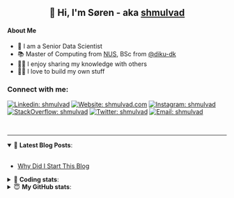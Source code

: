 <h2 align="center">
	👋 Hi, I'm Søren - aka <a href="https://shmulvad.com">shmulvad</a>
</h2>

#### About Me
- 🤖 I am a Senior Data Scientist
- 📚 Master of Computing from [NUS], BSc from [@diku-dk]
- 👨‍🏫 I enjoy sharing my knowledge with others
- 👨‍💻 I love to build my own stuff

### Connect with me:

[![Linkedin: shmulvad](https://img.shields.io/badge/shmulvad-blue?style=flat&logo=Linkedin&logoColor=white)][linkedin]
[![Website: shmulvad.com](https://img.shields.io/badge/shmulvad.com-47CCCC?&style=flat&logo=Google-Chrome&logoColor=white)][website]
[![Instagram: shmulvad](https://img.shields.io/badge/-@shmulvad-purple?style=flat&logo=Instagram&logoColor=white)][instagram]
[![StackOverflow: shmulvad](https://img.shields.io/badge/shmulvad-FE7A16?style=flat&logo=stack-overflow&logoColor=white)][stackOverflow]
[![Twitter: shmulvad](https://img.shields.io/badge/@shmulvad-1ca0f1?style=flat&logo=twitter&logoColor=white)][twitter]
[![Email: shmulvad](https://img.shields.io/badge/shmulvad-D14836?style=flat&logo=gmail&logoColor=white)][mail]

<br />

---

<details open>
 <summary>📕 <b>Latest Blog Posts</b>: </summary>

<br>

<!-- BLOG-POST-LIST:START -->
- [Why Did I Start This Blog](https://shmulvad.com/blog/why-did-start-this-blog)
<!-- BLOG-POST-LIST:END -->

</details>

<!-- --- -->

<details>
 <summary>🤖 <b>Coding stats</b>: </summary>

<br>

NOTE: Doesn't track coding at work or work done in environments such as Jupyter Notebooks.

<!--START_SECTION:waka-->
![Code Time](http://img.shields.io/badge/Code%20Time-2%2C955%20hrs%2043%20mins-blue)

**I'm an Early 🐤** 

```text
🌞 Morning                1977 commits        ███████░░░░░░░░░░░░░░░░░░   27.69 % 
🌆 Daytime                2976 commits        ██████████░░░░░░░░░░░░░░░   41.67 % 
🌃 Evening                1561 commits        █████░░░░░░░░░░░░░░░░░░░░   21.86 % 
🌙 Night                  627 commits         ██░░░░░░░░░░░░░░░░░░░░░░░   08.78 % 
```


📊 **This Week I Spent My Time On** 

```text
💬 Programming Languages: 
TypeScript               2 hrs 38 mins       ████████████░░░░░░░░░░░░░   47.09 % 
Python                   1 hr 49 mins        ████████░░░░░░░░░░░░░░░░░   32.57 % 
Other                    47 mins             ████░░░░░░░░░░░░░░░░░░░░░   14.18 % 
Text                     6 mins              ░░░░░░░░░░░░░░░░░░░░░░░░░   01.93 % 
Markdown                 5 mins              ░░░░░░░░░░░░░░░░░░░░░░░░░   01.57 % 

🔥 Editors: 
VS Code                  4 hrs 42 mins       █████████████████████░░░░   84.04 % 
Zsh                      47 mins             ████░░░░░░░░░░░░░░░░░░░░░   14.02 % 
Sublime Text             6 mins              ░░░░░░░░░░░░░░░░░░░░░░░░░   01.93 % 

🐱‍💻 Projects: 
km24-core                4 hrs 50 mins       ██████████████████████░░░   86.26 % 
company-scrapers         26 mins             ██░░░░░░░░░░░░░░░░░░░░░░░   07.93 % 
sitesentinel_manager     13 mins             █░░░░░░░░░░░░░░░░░░░░░░░░   03.88 % 
Unknown Project          6 mins              ░░░░░░░░░░░░░░░░░░░░░░░░░   01.93 % 
```


 Last Updated on 10/12/2024 18:54:32 UTC
<!--END_SECTION:waka-->

</details>

<!-- --- -->

<details>
 <summary>😇 <b>My GitHub stats</b>: </summary>

<br>

<img align="left" alt="shmulvad's Github Stats" src="https://github-readme-stats.vercel.app/api?username=shmulvad&show_icons=true&hide_border=true" />

</details>



[website]: https://shmulvad.com
[twitter]: https://twitter.com/shmulvad
[linkedin]: https://linkedin.com/in/shmulvad
[instagram]: https://instagram.com/shmulvad
[stackOverflow]: https://stackoverflow.com/users/9248793/shmulvad
[mail]: mailto:shmulvad@gmail.com
[@diku-dk]: https://github.com/diku-dk
[github]: https://github.com/shmulvad
[NUS]: https://www.nus.edu.sg
